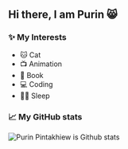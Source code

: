 ## Hi there, I am Purin 😸

### ✨ My Interests
<ul>
  <li>🐱 Cat</li>
  <li>📺 Animation</li>
  <li>📖 Book</li>
  <li>💻 Coding</li>
  <li>🛌🏻 Sleep</li>
</ul>

### 📈 My GitHub stats
![Purin Pintakhiew is Github stats](http://git-stats-seven.vercel.app/api/stats/?username=PurinPintakhiew)
